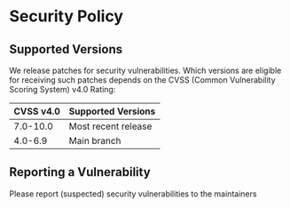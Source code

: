 # Security Policy

## Supported Versions

We release patches for security vulnerabilities. Which versions are eligible for receiving such patches depends on the CVSS (Common Vulnerability Scoring System) v4.0 Rating:

| CVSS v4.0 | Supported Versions                  |
| --------- | ----------------------------------- |
| 7.0-10.0  | Most recent release                 |
| 4.0-6.9   | Main branch                         |

## Reporting a Vulnerability

Please report (suspected) security vulnerabilities to the maintainers
